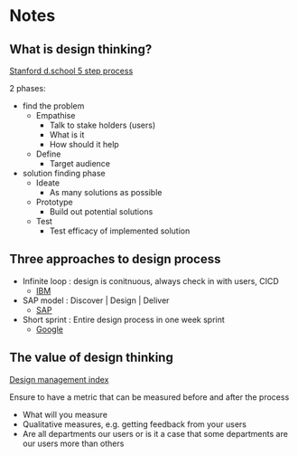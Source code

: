 # Notes

## What is design thinking?

[Stanford d.school 5 step process](https://dschool.stanford.edu/)

2 phases:

- find the problem
  - Empathise
    - Talk to stake holders (users)
    - What is it
    - How should it help
  - Define
    - Target audience
- solution finding phase
  - Ideate
    - As many solutions as possible
  - Prototype
    - Build out potential solutions
  - Test
    - Test efficacy of implemented solution

## Three approaches to design process

- Infinite loop : design is conitnuous, always check in with users, CICD
  - [IBM](https://www.ibm.com/design/)
- SAP model : Discover | Design | Deliver
  - [SAP](https://apphaus.sap.com/)
- Short sprint : Entire design process in one week sprint
  - [Google](https://www.gv.com/sprint/)

## The value of design thinking

[Design management index](https://www.dmi.org/page/DesignValue/The-Value-of-Design-.htm)

Ensure to have a metric that can be measured before and after the process  

- What will you measure
- Qualitative measures, e.g. getting feedback from your users
 - Are all departments our users or is it a case that some departments are our users more than others



